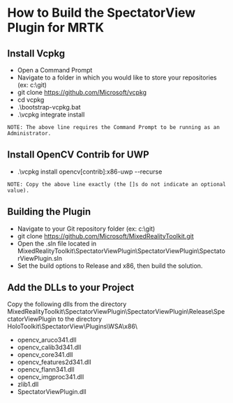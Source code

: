 # How to Build the SpectatorView Plugin for MRTK

## Install Vcpkg
- Open a Command Prompt
- Navigate to a folder in which you would like to store your repositories (ex: c:\git)
- git clone https://github.com/Microsoft/vcpkg
- cd vcpkg
- .\bootstrap-vcpkg.bat
- .\vcpkg integrate install
```
NOTE: The above line requires the Command Prompt to be running as an Administrator.
```

## Install OpenCV Contrib for UWP
- .\vcpkg install opencv[contrib]:x86-uwp --recurse 
```
NOTE: Copy the above line exactly (the []s do not indicate an optional value).
```

## Building the Plugin
- Navigate to your Git repository folder (ex: c:\git)
- git clone https://github.com/Microsoft/MixedRealityToolkit.git
- Open the .sln file located in MixedRealityToolkit\SpectatorViewPlugin\SpectatorViewPlugin\SpectatorViewPlugin.sln
- Set the build options to Release and x86, then build the solution.

## Add the DLLs to your Project
Copy the following dlls from the directory MixedRealityToolkit\SpectatorViewPlugin\SpectatorViewPlugin\Release\SpectatorViewPlugin to the directory HoloToolkit\SpectatorView\Plugins\WSA\x86\
- opencv_aruco341.dll
- opencv_calib3d341.dll
- opencv_core341.dll
- opencv_features2d341.dll
- opencv_flann341.dll
- opencv_imgproc341.dll
- zlib1.dll
- SpectatorViewPlugin.dll